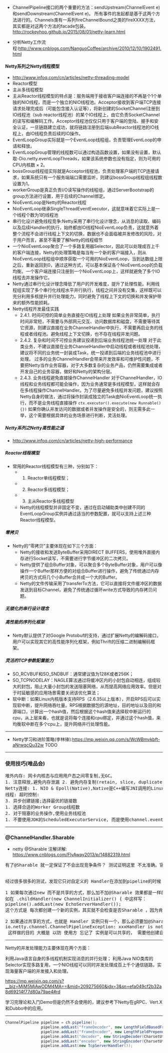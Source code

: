+ ChannelPipeline接口的两个重要的方法：sendUpstream(ChannelEvent e)和sendDownstream(ChannelEvent e)。
所有事件的发起都是基于这两个方法进行的。Channels类有一系列fireChannelBound之类的fireXXXX方法，
其实都是对这两个方法的facade包装。
<http://rockeyhoo.github.io/2015/08/01/netty-learn.html>

+ 分析Netty工作流程:<http://www.cnblogs.com/NanguoCoffee/archive/2010/12/10/1902491.html>

#### Netty系列之Netty线程模型
+ <http://www.infoq.com/cn/articles/netty-threading-model>
+ Reactor模型
+ 主从多线程模型
+ 主从Reactor线程模型的特点是：服务端用于接收客户端连接的不再是个1个单独的NIO线程，而是一个独立的NIO线程池。Acceptor接收到客户端TCP连接请求处理完成后（可能包含接入认证等），将新创建的SocketChannel注册到IO线程池（sub reactor线程池）的某个IO线程上，由它负责SocketChannel的读写和编解码工作。Acceptor线程池仅仅只用于客户端的登陆、握手和安全认证，一旦链路建立成功，就将链路注册到后端subReactor线程池的IO线程上，由IO线程负责后续的IO操作。
+ EventLoopGroup实际就是一个EventLoop线程组，负责管理EventLoop的申请和释放。
+ EventLoopGroup管理的线程数可以通过构造函数设置，如果没有设置，默认取-Dio.netty.eventLoopThreads，如果该系统参数也没有指定，则为可用的CPU内核数 × 2。
+ bossGroup线程组实际就是Acceptor线程池，负责处理客户端的TCP连接请求，如果系统只有一个服务端端口需要监听，则建议bossGroup线程组线程数设置为1。
+ workerGroup是真正负责I/O读写操作的线程组，通过ServerBootstrap的group方法进行设置，用于后续的Channel绑定。
+ NioEventLoop是Netty的Reactor线程
+ NioEventLoop继承SingleThreadEventExecutor，这就意味着它实际上是一个线程个数为1的线程池
+ 串行化设计避免线程竞争:Netty采用了串行化设计理念，从消息的读取、编码以及后续Handler的执行，始终都由IO线程NioEventLoop负责，这就意外着整个流程不会进行线程上下文的切换，数据也不会面临被并发修改的风险，对于用户而言，甚至不需要了解Netty的线程细节
+ 一个NioEventLoop聚合了一个多路复用器Selector，因此可以处理成百上千的客户端连接，Netty的处理策略是每当有一个新的客户端接入，则从NioEventLoop线程组中顺序获取一个可用的NioEventLoop，当到达数组上限之后，重新返回到0，通过这种方式，可以基本保证各个NioEventLoop的负载均衡。一个客户端连接只注册到一个NioEventLoop上，这样就避免了多个IO线程去并发操作它。
+ Netty通过串行化设计理念降低了用户的开发难度，提升了处理性能。利用线程组实现了多个串行化线程水平并行执行，线程之间并没有交集，这样既可以充分利用多核提升并行处理能力，同时避免了线程上下文的切换和并发保护带来的额外性能损耗。
+ Netty线程开发最佳实践
    - 2.4.1. 时间可控的简单业务直接在IO线程上处理
    如果业务非常简单，执行时间非常短，不需要与外部网元交互、访问数据库和磁盘，不需要等待其它资源，则建议直接在业务ChannelHandler中执行，不需要再启业务的线程或者线程池。避免线程上下文切换，也不存在线程并发问题。
    - 2.4.2. 复杂和时间不可控业务建议投递到后端业务线程池统一处理
    对于此类业务，不建议直接在业务ChannelHandler中启动线程或者线程池处理，建议将不同的业务统一封装成Task，统一投递到后端的业务线程池中进行处理。
    过多的业务ChannelHandler会带来开发效率和可维护性问题，不要把Netty当作业务容器，对于大多数复杂的业务产品，仍然需要集成或者开发自己的业务容器，做好和Netty的架构分层。
    - 2.4.3. 业务线程避免直接操作ChannelHandler
    对于ChannelHandler，IO线程和业务线程都可能会操作，因为业务通常是多线程模型，这样就会存在多线程操作ChannelHandler。为了尽量避免多线程并发问题，建议按照Netty自身的做法，通过将操作封装成独立的Task由NioEventLoop统一执行，而不是业务线程直接操作
    `ctx.executor().execute(new Runnable(){})`
    如果你确认并发访问的数据或者并发操作是安全的，则无需多此一举，这个需要根据具体的业务场景进行判断，灵活处理。

##### Netty系列之Netty高性能之道
+ <http://www.infoq.com/cn/articles/netty-high-performance>    
##### Reactor线程模型    
+ 常用的Reactor线程模型有三种，分别如下：
    - 1) Reactor单线程模型；
    - 2) Reactor多线程模型；
    - 3) 主从Reactor多线程模型    
    - Netty的线程模型并非固定不变，通过在启动辅助类中创建不同的EventLoopGroup实例并通过适当的参数配置，就可以支持上述三种Reactor线程模型。    
##### 零拷贝
+ Netty的“零拷贝”主要体现在如下三个方面：
    - Netty的接收和发送ByteBuffer采用DIRECT BUFFERS，使用堆外直接内存进行Socket读写，不需要进行字节缓冲区的二次拷贝。
    - Netty提供了组合Buffer对象，可以聚合多个ByteBuffer对象，用户可以像操作一个Buffer那样方便的对组合Buffer进行操作，避免了传统通过内存拷贝的方式将几个小Buffer合并成一个大的Buffer。
    - Netty的文件传输采用了transferTo方法，它可以直接将文件缓冲区的数据发送到目标Channel，避免了传统通过循环write方式导致的内存拷贝问题。
##### 无锁化的串行设计理念
##### 高性能的序列化框架
+ Netty默认提供了对Google Protobuf的支持，通过扩展Netty的编解码接口，用户可以实现其它的高性能序列化框架，例如Thrift的压缩二进制编解码框架。
##### 灵活的TCP参数配置能力
+ SO_RCVBUF和SO_SNDBUF：通常建议值为128K或者256K；
+ SO_TCPNODELAY：NAGLE算法通过将缓冲区内的小封包自动相连，组成较大的封包，阻止大量小封包的发送阻塞网络，从而提高网络应用效率。但是对于时延敏感的应用场景需要关闭该优化算法；
+ 软中断：如果Linux内核版本支持RPS（2.6.35以上版本），开启RPS后可以实现软中断，提升网络吞吐量。RPS根据数据包的源地址，目的地址以及目的和源端口，计算出一个hash值，然后根据这个hash值来选择软中断运行的cpu，从上层来看，也就是说将每个连接和cpu绑定，并通过这个hash值，来均衡软中断在多个cpu上，提升网络并行处理性能。
 
---

+ Netty学习和进阶策略(李林锋):<https://mp.weixin.qq.com/s/WcWBmvkbft-aNrwqcQu32w> TODO 
  

    
----
###  使用技巧(唯品会)
<pre>
堆外内存: 网卡内核态与应用用户态之间零复制,无GC。
1. 注意释放,避免内存泄漏 2. 避免内存复制(retain, slice, duplicate, CompositeByteBuff); 3. 避免扩容(预估大小) 4.使用基本类型的读取方式(readInt VS readByte(byte[], 0, 4)
Netty连接: 1. NIO & Epoll(Native),Native是C++编写JNI调用的Linux Network Libs 2. 链接(Channel)多路服用,无锁链接数组
线程: 超时控制:
3. 异步创建链接;选择最优的链接数
1. 选择合适的Worker Group线程数
2. 对于阻塞的业务操作,使用业务线程池
1. 不要使用JDK的ScheduledExecutorService, 而是使用channel.eventLoop().schedule; 2. 成功返回及时Cancel
</pre>    

---

### @ChannelHandler.Sharable
+ netty @Sharable 注解详解: <https://www.cnblogs.com/FlyAway2013/p/14882319.html>
<pre>
有了@Sharable 就一定保证了不会出现竞争条件？ 测试证明这里 不太准确。官方的模糊说明，最为致命。WTF
 
 
经过很多很多的测试，发现它只对自定义的 Handler在添加到pipeline的时候 有一点作用。其实很简单，两个情况：
 
1 如果每次通过new 而不是共享的方式，那么加不加@Sharable 效果都是一样的。每个Channel使用不通的ChannelHandler 对象。
如在 .childHandler(new ChannelInitializer<SocketChannel>() { 中这样写：
pipeline().addLast(new EchoServerHandler());
这个方式是 每次都创建一个新的实例，其实就不会检查是否Sharable ，因为肯定是 unSharable 
 
2 如果通过共享的方式，也就是 Handler 实例只有一个，那么必须要加@Sharable ，表明它是可以共享的，否则 第二次建立连接的时候会报错：
io.netty.channel.ChannelPipelineException: xxxHandler is not a @Sharable handler, so can't be added or removed multiple times.
 这样做的目的 大概是 以防 使用方 忘记了 实例是可以共享的， 需要他创建自定义Handler 的时候就引起注意。
</pre>

---

Netty的并发处理能力主要体现在两个方面：

利用Java语言自身的多线程机制实现消息的并行处理；
利用Java NIO类库的Selector实现多路复用，一个NIO线程可以同时并发处理成百上千个通信链路，实现海量客户端的并发接入和处理。


<https://mp.weixin.qq.com/s?__biz=MjM5MjAwODM4MA==&mid=209275660&idx=3&sn=efa049cf2b32a8d69214f77d80a79ae4#rd>

学习完理论和入门Demo但是仍然不会使用的，建议参考下Netty在gRPC、Vert.X和Dubbo中的应用。

---

```java
ChannelPipeline pipeline = ch.pipeline();
                pipeline.addLast("frameDecoder", new LengthFieldBasedFrameDecoder(Integer.MAX_VALUE, 0, 4, 0, 4));
                pipeline.addLast("frameEncoder", new LengthFieldPrepender(4));
                pipeline.addLast("decoder", new StringDecoder(CharsetUtil.UTF_8));
                pipeline.addLast("encoder", new StringEncoder(CharsetUtil.UTF_8));
                pipeline.addLast(new TcpServerHandler());
            
```